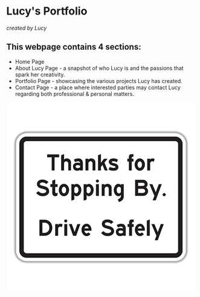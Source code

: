 # Lucy's Portfolio
*created by Lucy*

## This webpage contains 4 sections:
- Home Page
- About Lucy Page - a snapshot of who Lucy is and the passions that spark her creativity.
- Portfolio Page - showcasing the various projects Lucy has created.
- Contact Page - a place where interested parties may contact Lucy regarding both professional & personal matters.

![image](https://github.com/lucydelash/MyPersonalSitePartTwo/blob/main/thank-you-for-stopping-by.png?raw=true)